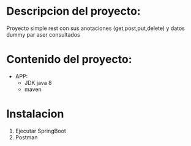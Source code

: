 # Descripcion del proyecto:
Proyecto simple rest con sus anotaciones (get,post,put,delete) y datos dummy par aser consultados

# Contenido del proyecto:
* APP:
    * JDK java 8
    * maven

# Instalacion

1. Ejecutar SpringBoot
2. Postman 